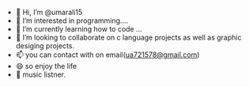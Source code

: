 - 👋 Hi, I’m @umarali15
- 👀 I’m interested in programming.... 
- 🌱 I’m currently learning how to code ...
- 💞️ I’m looking to collaborate on c language projects as well as graphic desiging projects.
- 📫 you can contact with on email(ua721578@gmail.com) 
- 😄 so enjoy the life
- 🤩   music listner.

<!---
umarali15/umarali15 is a ✨ special ✨ repository because its `README.md` (this file) appears on your GitHub profile.
You can click the Preview link to take a look at your changes.
--->

